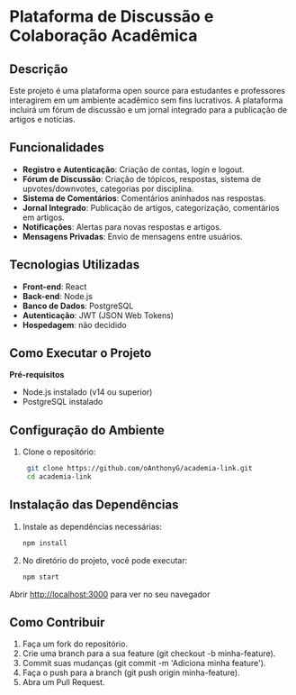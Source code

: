 # Plataforma de Discussão e Colaboração Acadêmica

## Descrição

Este projeto é uma plataforma open source para estudantes e professores interagirem em um ambiente acadêmico sem fins lucrativos. A plataforma incluirá um fórum de discussão e um jornal integrado para a publicação de artigos e notícias.


## Funcionalidades

  - **Registro e Autenticação**: Criação de contas, login e logout.
  - **Fórum de Discussão**: Criação de tópicos, respostas, sistema de upvotes/downvotes, categorias por disciplina.
  - **Sistema de Comentários**: Comentários aninhados nas respostas.
  - **Jornal Integrado**: Publicação de artigos, categorização, comentários em artigos.
  - **Notificações**: Alertas para novas respostas e artigos.
  - **Mensagens Privadas**: Envio de mensagens entre usuários.

## Tecnologias Utilizadas
 - **Front-end**: React
 - **Back-end**: Node.js
 - **Banco de Dados**: PostgreSQL
 - **Autenticação**: JWT (JSON Web Tokens)
 - **Hospedagem**: não decidido


## Como Executar o Projeto

**Pré-requisitos**
  - Node.js instalado (v14 ou superior)
  - PostgreSQL instalado


## Configuração do Ambiente

1. Clone o repositório:
   ```bash
    git clone https://github.com/oAnthonyG/academia-link.git
    cd academia-link
    ```

## Instalação das Dependências

1. Instale as dependências necessárias:
    ```bash
    npm install
    ```

2. No diretório do projeto, você pode executar:
    ```bash
    npm start
    ```

  Abrir [http://localhost:3000](http://localhost:3000) para ver no seu navegador

## Como Contribuir
1. Faça um fork do repositório.
2. Crie uma branch para a sua feature (git checkout -b minha-feature).
3. Commit suas mudanças (git commit -m 'Adiciona minha feature').
4. Faça o push para a branch (git push origin minha-feature).
5. Abra um Pull Request.